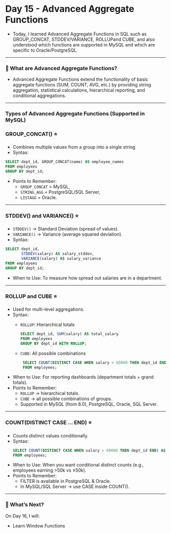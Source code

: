 # Day 15 - Advanced Aggregate Functions 
- Today, I learned Advanced Aggregate Functions in SQL such as GROUP_CONCAT, STDDEV/VARIANCE, ROLLUPand CUBE, and also understood which functions are supported in MySQL and which are specific to Oracle/PostgreSQL.
---

### 🧐 What are Advanced Aggregate Functions?
- Advanced Aggregate Functions extend the functionality of basic aggregate functions (SUM, COUNT, AVG, etc.) by providing string aggregation, statistical calculations, hierarchical reporting, and conditional aggregations.
--- 

### Types of Advanced Aggregate Functions (Supported in MySQL)

### GROUP_CONCAT() ⭐
- Combines multiple values from a group into a single string.
- Syntax:
```sql
SELECT dept_id, GROUP_CONCAT(name) AS employee_names
FROM employees
GROUP BY dept_id;
```
- Points to Remember:
  - `GROUP_CONCAT` = MySQL,
  - `STRING_AGG` = PostgreSQL/SQL Server,
  - `LISTAGG` = Oracle.
--- 

### STDDEV() and VARIANCE() ⭐
- `STDDEV()` → Standard Deviation (spread of values).
- `VARIANCE()` → Variance (average squared deviation).
- Syntax:
```sql
SELECT dept_id,
       STDDEV(salary) AS salary_stddev,
       VARIANCE(salary) AS salary_variance
FROM employees
GROUP BY dept_id;
```
- When to Use: To measure how spread out salaries are in a department.

---
### ROLLUP and CUBE ⭐
- Used for multi-level aggregations.
- Syntax:
  -  `ROLLUP`: Hierarchical totals
     ```sql
     SELECT dept_id, SUM(salary) AS total_salary
     FROM employees
     GROUP BY dept_id WITH ROLLUP;
     ```

   - `CUBE`: All possible combinations
      ```sql
       SELECT COUNT(DISTINCT CASE WHEN salary > 60000 THEN dept_id END) AS high_salary_departments
       FROM employees;
      ```
- When to Use: For reporting dashboards (department totals + grand totals).
- Points to Remember:
  - `ROLLUP` → hierarchical totals.
  - `CUBE` → all possible combinations of groups.
  - Supported in MySQL (from 8.0), PostgreSQL, Oracle, SQL Server.
---

### COUNT(DISTINCT CASE … END) ⭐
- Counts distinct values conditionally.
- Syntax:
  ```sql
  SELECT COUNT(DISTINCT CASE WHEN salary > 60000 THEN dept_id END) AS high_salary_departments
  FROM employees;
  ```
- When to Use: When you want conditional distinct counts (e.g., employees earning >50k vs ≤50k).
- Points to Remember:
  - FILTER is available in PostgreSQL & Oracle.
  - In MySQL/SQL Server → use CASE inside COUNT().
---

### 🚀 What’s Next?
On Day 16, I will:
 - Learn Window Functions
